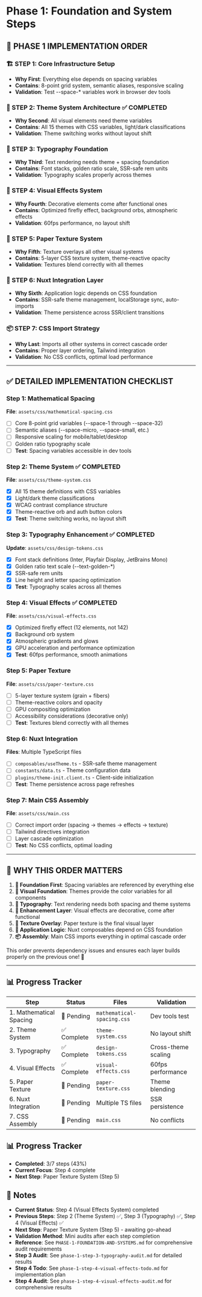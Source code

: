 # Phase 1: Foundation and System Steps

## 🎯 PHASE 1 IMPLEMENTATION ORDER

### 🏗️ STEP 1: Core Infrastructure Setup
- **Why First**: Everything else depends on spacing variables
- **Contains**: 8-point grid system, semantic aliases, responsive scaling
- **Validation**: Test --space-* variables work in browser dev tools

### 🎨 STEP 2: Theme System Architecture ✅ COMPLETED
- **Why Second**: All visual elements need theme variables
- **Contains**: All 15 themes with CSS variables, light/dark classifications
- **Validation**: Theme switching works without layout shift

### 📝 STEP 3: Typography Foundation
- **Why Third**: Text rendering needs theme + spacing foundation
- **Contains**: Font stacks, golden ratio scale, SSR-safe rem units
- **Validation**: Typography scales properly across themes

### 🎇 STEP 4: Visual Effects System
- **Why Fourth**: Decorative elements come after functional ones
- **Contains**: Optimized firefly effect, background orbs, atmospheric effects
- **Validation**: 60fps performance, no layout shift

### 📜 STEP 5: Paper Texture System
- **Why Fifth**: Texture overlays all other visual systems
- **Contains**: 5-layer CSS texture system, theme-reactive opacity
- **Validation**: Textures blend correctly with all themes

### 🔧 STEP 6: Nuxt Integration Layer
- **Why Sixth**: Application logic depends on CSS foundation
- **Contains**: SSR-safe theme management, localStorage sync, auto-imports
- **Validation**: Theme persistence across SSR/client transitions

### 📦 STEP 7: CSS Import Strategy
- **Why Last**: Imports all other systems in correct cascade order
- **Contains**: Proper layer ordering, Tailwind integration
- **Validation**: No CSS conflicts, optimal load performance

---

## ✅ DETAILED IMPLEMENTATION CHECKLIST

### Step 1: Mathematical Spacing
**File**: `assets/css/mathematical-spacing.css`
- [ ] Core 8-point grid variables (--space-1 through --space-32)
- [ ] Semantic aliases (--space-micro, --space-small, etc.)
- [ ] Responsive scaling for mobile/tablet/desktop
- [ ] Golden ratio typography scale
- [ ] **Test**: Spacing variables accessible in dev tools

### Step 2: Theme System ✅ COMPLETED
**File**: `assets/css/theme-system.css`
- [x] All 15 theme definitions with CSS variables
- [x] Light/dark theme classifications
- [x] WCAG contrast compliance structure
- [x] Theme-reactive orb and auth button colors
- [x] **Test**: Theme switching works, no layout shift

### Step 3: Typography Enhancement ✅ COMPLETED
**Update**: `assets/css/design-tokens.css`
- [x] Font stack definitions (Inter, Playfair Display, JetBrains Mono)
- [x] Golden ratio text scale (--text-golden-*)
- [x] SSR-safe rem units
- [x] Line height and letter spacing optimization
- [x] **Test**: Typography scales across all themes

### Step 4: Visual Effects ✅ COMPLETED
**File**: `assets/css/visual-effects.css`
- [x] Optimized firefly effect (12 elements, not 142)
- [x] Background orb system
- [x] Atmospheric gradients and glows
- [x] GPU acceleration and performance optimization
- [x] **Test**: 60fps performance, smooth animations

### Step 5: Paper Texture
**File**: `assets/css/paper-texture.css`
- [ ] 5-layer texture system (grain + fibers)
- [ ] Theme-reactive colors and opacity
- [ ] GPU compositing optimization
- [ ] Accessibility considerations (decorative only)
- [ ] **Test**: Textures blend correctly with all themes

### Step 6: Nuxt Integration
**Files**: Multiple TypeScript files
- [ ] `composables/useTheme.ts` - SSR-safe theme management
- [ ] `constants/data.ts` - Theme configuration data
- [ ] `plugins/theme-init.client.ts` - Client-side initialization
- [ ] **Test**: Theme persistence across page refreshes

### Step 7: Main CSS Assembly
**File**: `assets/css/main.css`
- [ ] Correct import order (spacing → themes → effects → texture)
- [ ] Tailwind directives integration
- [ ] Layer cascade optimization
- [ ] **Test**: No CSS conflicts, optimal loading

---

## 🚀 WHY THIS ORDER MATTERS

1. **📐 Foundation First**: Spacing variables are referenced by everything else
2. **🎨 Visual Foundation**: Themes provide the color variables for all components
3. **📝 Typography**: Text rendering needs both spacing and theme systems
4. **🎇 Enhancement Layer**: Visual effects are decorative, come after functional
5. **📜 Texture Overlay**: Paper texture is the final visual layer
6. **🔧 Application Logic**: Nuxt composables depend on CSS foundation
7. **📦 Assembly**: Main CSS imports everything in optimal cascade order

This order prevents dependency issues and ensures each layer builds properly on the previous one! 🎯

---

## 📊 Progress Tracker

| Step | Status | Files | Validation |
|------|--------|--------|------------|
| 1. Mathematical Spacing | 🔲 Pending | `mathematical-spacing.css` | Dev tools test |
| 2. Theme System | ✅ Complete | `theme-system.css` | No layout shift |
| 3. Typography | ✅ Complete | `design-tokens.css` | Cross-theme scaling |
| 4. Visual Effects | ✅ Complete | `visual-effects.css` | 60fps performance |
| 5. Paper Texture | 🔲 Pending | `paper-texture.css` | Theme blending |
| 6. Nuxt Integration | 🔲 Pending | Multiple TS files | SSR persistence |
| 7. CSS Assembly | 🔲 Pending | `main.css` | No conflicts |

## 📊 Progress Tracker

- **Completed**: 3/7 steps (43%)
- **Current Focus**: Step 4 complete
- **Next Step**: Paper Texture System (Step 5)

## 📝 Notes

- **Current Status**: Step 4 (Visual Effects System) completed
- **Previous Steps**: Step 2 (Theme System) ✅, Step 3 (Typography) ✅, Step 4 (Visual Effects) ✅
- **Next Step**: Paper Texture System (Step 5) - awaiting go-ahead
- **Validation Method**: Mini audits after each step completion
- **Reference**: See `PHASE-1-FOUNDATION-AND-SYSTEMS.md` for comprehensive audit requirements
- **Step 3 Audit**: See `phase-1-step-3-typography-audit.md` for detailed results
- **Step 4 Todo**: See `phase-1-step-4-visual-effects-todo.md` for implementation plan
- **Step 4 Audit**: See `phase-1-step-4-visual-effects-audit.md` for comprehensive results